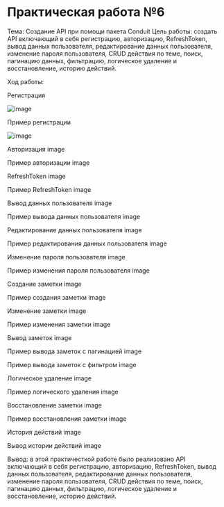 # Практическая работа №6
Тема: Создание API при помощи пакета Conduit
Цель работы: создать API включающий в себя регистрацию, авторизацию, RefreshToken, вывод данных пользователя, редактирование данных пользователя, изменение пароля пользователя, CRUD действия по теме, поиск, пагинацию данных, фильтрацию, логическое удаление и восстановление, историю действий.

Ход работы:

Регистрация

![image](https://user-images.githubusercontent.com/93879842/222528982-8d20df34-93f9-43d7-a3b1-610c2bc8f571.png)


Пример регистрации

![image](https://user-images.githubusercontent.com/93879842/222529890-ec897f5d-2c59-47fe-999b-1b411c26e234.png)


Авторизация
image

Пример авторизации
image

RefreshToken
image

Пример RefreshToken
image

Вывод данных пользователя
image

Пример вывода данных пользователя
image

Редактирование данных пользователя
image

Пример редактирования данных пользователя
image

Изменение пароля пользователя
image

Пример изменения пароля пользователя
image

Создание заметки
image

Пример создания заметки
image

Изменение заметки
image

Пример изменения заметки
image

Вывод заметок
image

Пример вывода заметок c пагинацией
image

Пример вывода заметок с фильтром
image

Логическое удаление
image

Пример логического удаления
image

Восстановление заметки
image

Пример восстановления заметки
image

История действий
image

Вывод истории действий
image

Вывод: в этой практичесткой работе было реализовано API включающий в себя регистрацию, авторизацию, RefreshToken, вывод данных пользователя, редактирование данных пользователя, изменение пароля пользователя, CRUD действия по теме, поиск, пагинацию данных, фильтрацию, логическое удаление и восстановление, историю действий.

